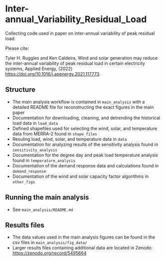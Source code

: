 # Inter-annual_Variability_Residual_Load
Collecting code used in paper on inter-annual variability of peak residual load:

Please cite: 

Tyler H. Ruggles and Ken Caldeira, Wind and solar generation may reduce the inter-annual variability of peak residual load in certain electricity systems, Applied Energy, (2022) https://doi.org/10.1016/j.apenergy.2021.117773.

## Structure

 * The main analysis workflow is contained in `main_analysis` with a detailed README file for reconstructing the exact figures in the main paper
 * Documentation for downloading, cleaning, and detrending the historical load data in `load_data`
 * Defined shapefiles used for selecting the wind, solar, and temperature data from MERRA-2 found in `shape_files`
 * Resuling load, wind, solar, and temperature data in `data`
 * Documentation for analyzing results of the sensitivity analysis found in `sensitivity_analysis`
 * Documentation for the degree day and peak load temperature analysis found in `temperature_analysis`
 * Documentation of the demand response data and calculations found in `demand_response`
 * Documentation of the wind and solar capacity factor algorithms in `other_figs`

## Running the main analysis

 * See `main_analysis/README.md`

## Results files

 * The data values used in the main analysis figures can be found in the csv files in `main_analysis/fig_data/`
 * Larger results files containing additional data are located in Zenodo: https://zenodo.org/record/5495664
